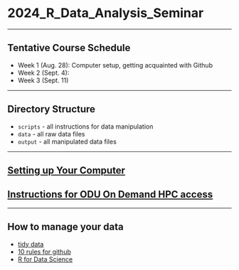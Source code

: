 # 2024_R_Data_Analysis_Seminar

---
## Tentative Course Schedule

* Week 1 (Aug. 28): Computer setup, getting acquainted with Github
* Week 2 (Sept. 4):
* Week 3 (Sept. 11)
---

## Directory Structure

* `scripts` - all instructions for data manipulation
* `data` - all raw data files
* `output` - all manipulated data files

---

## [Setting up Your Computer](https://github.com/DGauthierLab/how_to.git)

## [Instructions for ODU On Demand HPC access](https://wiki.hpc.odu.edu/en/open-ondemand)


---

## How to manage your data

* [tidy data](https://vita.had.co.nz/papers/tidy-data.pdf)
* [10 rules for github](https://journals.plos.org/ploscompbiol/article?id=10.1371/journal.pcbi.1004947)
* [R for Data Science](https://r4ds.hadley.nz/)
